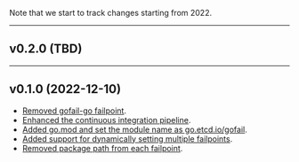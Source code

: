 Note that we start to track changes starting from 2022.

<hr>

## v0.2.0 (TBD)


<hr>

## v0.1.0 (2022-12-10)

- [Removed gofail-go failpoint](https://github.com/etcd-io/gofail/pull/30).
- [Enhanced the continuous integration pipeline](https://github.com/etcd-io/gofail/pull/24).
- [Added go.mod and set the module name as go.etcd.io/gofail](https://github.com/etcd-io/gofail/pull/21).
- [Added support for dynamically setting multiple failpoints](https://github.com/etcd-io/gofail/pull/38).
- [Removed package path from each failpoint](https://github.com/etcd-io/gofail/pull/44).

